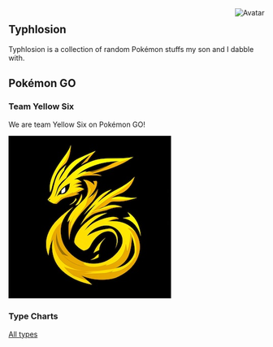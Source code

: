 <img align="right" src="https://raw.github.com/cliffano/typhlosion/master/avatar.jpg" alt="Avatar"/>

Typhlosion
----------

Typhlosion is a collection of random Pokémon stuffs my son and I dabble with.

Pokémon GO
----------

### Team Yellow Six

We are team Yellow Six on Pokémon GO!

![Yellow Six Logo](yellowsix-logo.jpg)

### Type Charts

[All types](pokemon-type-chart/all-types.md)
